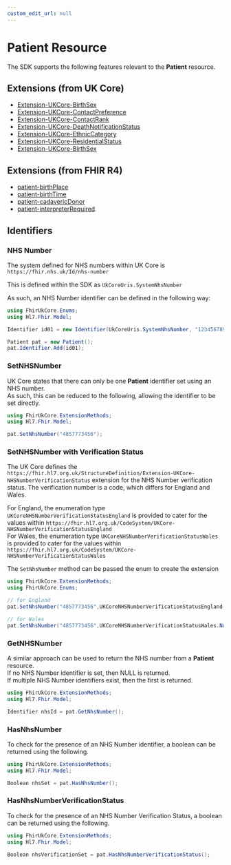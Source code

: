 ```yaml
---
custom_edit_url: null
---
```


# Patient Resource

The SDK supports the following features relevant to the **Patient** resource.

## Extensions (from UK Core)

- [Extension-UKCore-BirthSex](/docs/extensions/BirthSex)
- [Extension-UKCore-ContactPreference](/docs/extensions/ContactPreference)
- [Extension-UKCore-ContactRank](/docs/extensions/ContactRank)
- [Extension-UKCore-DeathNotificationStatus](/docs/extensions/DeathNotification)
- [Extension-UKCore-EthnicCategory](/docs/extensions/EthnicCategory)
- [Extension-UKCore-ResidentialStatus](/docs/extensions/ResidentialStatus)
- [Extension-UKCore-BirthSex](/docs/extensions/BirthSex)

## Extensions (from FHIR R4)
- [patient-birthPlace](/docs/extensions/BirthPlace)
- [patient-birthTime](/docs/extensions/BirthTime)
- [patient-cadavericDonor](/docs/extensions/CadavericDonor)
- [patient-interpreterRequired](/docs/extensions/InterpreterRequired)
  
## Identifiers

### NHS Number

The system defined for NHS numbers within UK Core is ```https://fhir.nhs.uk/Id/nhs-number```


This is defined within the SDK as ```UkCoreUris.SystemNhsNumber```

As such, an NHS Number identifier can be defined in the following way:
``` csharp
using FhirUkCore.Enums;
using Hl7.Fhir.Model;

Identifier id01 = new Identifier(UkCoreUris.SystemNhsNumber, "1234567890");

Patient pat = new Patient();
pat.Identifier.Add(id01);
```

### SetNHSNumber

UK Core states that there can only be one **Patient** identifier set using an NHS number.  
As such, this can be reduced to the following, allowing the identifier to be set directly.

```csharp
using FhirUkCore.ExtensionMethods;
using Hl7.Fhir.Model;

pat.SetNhsNumber("4857773456");
```

### SetNHSNumber with Verification Status

The UK Core defines the `https://fhir.hl7.org.uk/StructureDefinition/Extension-UKCore-NHSNumberVerificationStatus` extension for the NHS Number verification status. The verification number is a code, which differs for England and Wales.

For England, the enumeration type  `UKCoreNHSNumberVerificationStatusEngland` is provided to cater for the values within `https://fhir.hl7.org.uk/CodeSystem/UKCore-NHSNumberVerificationStatusEngland`  
For Wales, the enumeration type  `UKCoreNHSNumberVerificationStatusWales` is provided to cater for the values within `https://fhir.hl7.org.uk/CodeSystem/UKCore-NHSNumberVerificationStatusWales`

The `SetNhsNumber` method can be passed the enum to create the extension
```csharp
using FhirUkCore.ExtensionMethods;
using FhirUkCore.Enums;

// for England
pat.SetNhsNumber("4857773456",UKCoreNHSNumberVerificationStatusEngland.TracePostponed);

// for Wales
pat.SetNhsNumber("4857773456",UKCoreNHSNumberVerificationStatusWales.NumberPresentAndTraced);
```

### GetNHSNumber

A similar approach can be used to return the NHS number from a **Patient** resource.  
If no NHS Number identifier is set, then NULL is returned.  
If multiple NHS Number identifiers exist, then the first is returned.

```csharp
using FhirUkCore.ExtensionMethods;
using Hl7.Fhir.Model;

Identifier nhsId = pat.GetNhsNumber();
```

### HasNhsNumber

To check for the presence of an NHS Number identifier, a boolean can be returned using the following.

```csharp
using FhirUkCore.ExtensionMethods;
using Hl7.Fhir.Model;

Boolean nhsSet = pat.HasNhsNumber();
```

### HasNhsNumberVerificationStatus

To check for the presence of an NHS Number Verification Status, a boolean can be returned using the following.

```csharp
using FhirUkCore.ExtensionMethods;
using Hl7.Fhir.Model;

Boolean nhsVerificationSet = pat.HasNhsNumberVerificationStatus();
```